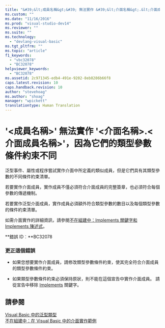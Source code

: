 ```yaml
---
title: "&#39;&lt;成員名稱&gt;&#39; 無法實作 &#39;&lt;介面名稱&gt;.&lt;介面成員名稱&gt;&#39;，因為它們的類型參數條件約束不同 | Microsoft Docs"
ms.custom: ""
ms.date: "11/16/2016"
ms.prod: "visual-studio-dev14"
ms.reviewer: ""
ms.suite: ""
ms.technology: 
  - "devlang-visual-basic"
ms.tgt_pltfrm: ""
ms.topic: "article"
f1_keywords: 
  - "vbc32078"
  - "BC32078"
helpviewer_keywords: 
  - "BC32078"
ms.assetid: 2c971345-edb4-491e-9202-8eb8286b66f8
caps.latest.revision: 10
caps.handback.revision: 10
author: "stevehoag"
ms.author: "shoag"
manager: "wpickett"
translationtype: Human Translation
---
```

# &#39;&lt;成員名稱&gt;&#39; 無法實作 &#39;&lt;介面名稱&gt;.&lt;介面成員名稱&gt;&#39;，因為它們的類型參數條件約束不同
泛型事件、屬性或程序嘗試實作介面中所定義的類似成員，但是它們具有其類型參數的不同條件約束清單。  
  
 若要實作介面成員，實作成員不僅必須符合介面成員的完整簽章，也必須符合每個參數的傳遞機制。  
  
 若要實作泛型介面成員，實作成員必須額外符合類型參數的數目以及每個類型參數的條件約束清單。  
  
 如需介面實作的詳細資訊，請參閱[不在組建中：Implements 關鍵字和 Implements 陳述式](http://msdn.microsoft.com/zh-tw/b96560f7-6413-480f-a1e2-f80253bab5be)。  
  
 **錯誤 ID︰**BC32078  
  
### 更正這個錯誤  
  
-   如果您想要實作介面成員，請修改類型參數條件約束，使其完全符合介面成員的類型參數條件約束。  
  
-   如果類型參數條件約束必須保持原狀，則不能在這個宣告中實作介面成員。 請從宣告中移除 [Implements](../../visual-basic/language-reference/statements/implements-clause.md) 關鍵字。  
  
## 請參閱  
 [Visual Basic 中的泛型類型](../../visual-basic/programming-guide/language-features/data-types/generic-types.md)   
 [不在組建中：在 Visual Basic 中的介面實作範例](http://msdn.microsoft.com/zh-tw/50bf2a30-73b6-4126-a921-075fd6eec278)